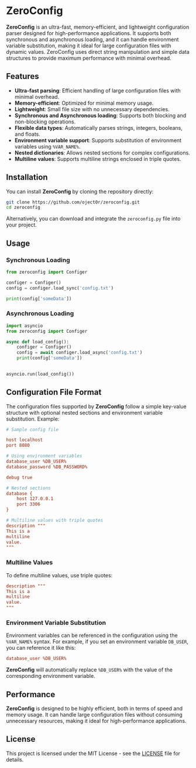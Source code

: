 # ZeroConfig

**ZeroConfig** is an ultra-fast, memory-efficient, and lightweight configuration parser designed for high-performance applications. It supports both synchronous and asynchronous loading, and it can handle environment variable substitution, making it ideal for large configuration files with dynamic values. ZeroConfig uses direct string manipulation and simple data structures to provide maximum performance with minimal overhead.

## Features

- **Ultra-fast parsing**: Efficient handling of large configuration files with minimal overhead.
- **Memory-efficient**: Optimized for minimal memory usage.
- **Lightweight**: Small file size with no unnecessary dependencies.
- **Synchronous and Asynchronous loading**: Supports both blocking and non-blocking operations.
- **Flexible data types**: Automatically parses strings, integers, booleans, and floats.
- **Environment variable support**: Supports substitution of environment variables using `%VAR_NAME%`.
- **Nested dictionaries**: Allows nested sections for complex configurations.
- **Multiline values**: Supports multiline strings enclosed in triple quotes.

## Installation

You can install **ZeroConfig** by cloning the repository directly:

```bash
git clone https://github.com/oject0r/zeroconfig.git
cd zeroconfig
```

Alternatively, you can download and integrate the `zeroconfig.py` file into your project.

## Usage

### Synchronous Loading

```python
from zeroconfig import Configer

configer = Configer()
config = configer.load_sync('config.txt')

print(config['someData'])
```

### Asynchronous Loading

```python
import asyncio
from zeroconfig import Configer

async def load_config():
    configer = Configer()
    config = await configer.load_async('config.txt')
    print(config['someData'])
    

asyncio.run(load_config())
```

## Configuration File Format

The configuration files supported by **ZeroConfig** follow a simple key-value structure with optional nested sections and environment variable substitution. Example:

```ini
# Sample config file

host localhost
port 8080

# Using environment variables
database_user %DB_USER%
database_password %DB_PASSWORD%

debug true

# Nested sections
database {
    host 127.0.0.1
    port 3306
}

# Multiline values with triple quotes
description """
This is a
multiline
value.
"""
```

### Multiline Values

To define multiline values, use triple quotes:

```ini
description """
This is a
multiline
value.
"""
```

### Environment Variable Substitution

Environment variables can be referenced in the configuration using the `%VAR_NAME%` syntax. For example, if you set an environment variable `DB_USER`, you can reference it like this:

```ini
database_user %DB_USER%
```

**ZeroConfig** will automatically replace `%DB_USER%` with the value of the corresponding environment variable.

## Performance

**ZeroConfig** is designed to be highly efficient, both in terms of speed and memory usage. It can handle large configuration files without consuming unnecessary resources, making it ideal for high-performance applications.

## License

This project is licensed under the MIT License - see the [LICENSE](LICENSE) file for details.

